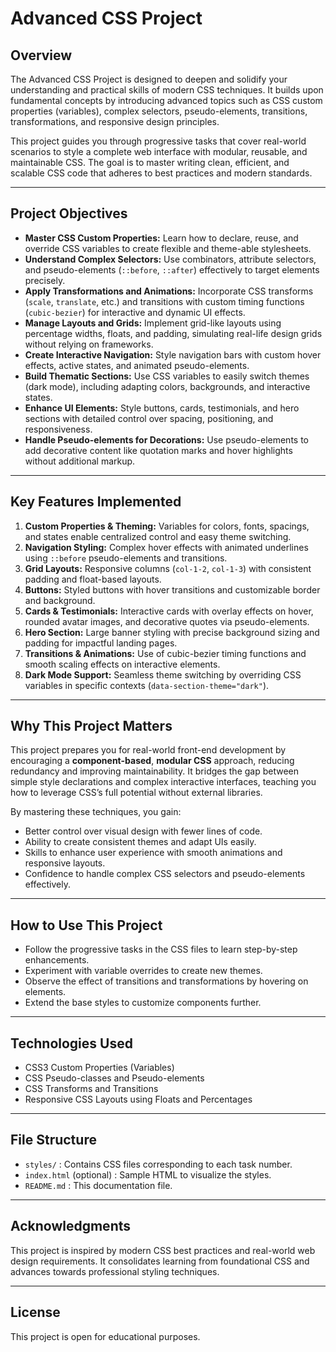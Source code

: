 # Advanced CSS Project

## Overview

The Advanced CSS Project is designed to deepen and solidify your understanding and practical skills of modern CSS techniques. It builds upon fundamental concepts by introducing advanced topics such as CSS custom properties (variables), complex selectors, pseudo-elements, transitions, transformations, and responsive design principles.

This project guides you through progressive tasks that cover real-world scenarios to style a complete web interface with modular, reusable, and maintainable CSS. The goal is to master writing clean, efficient, and scalable CSS code that adheres to best practices and modern standards.

---

## Project Objectives

- **Master CSS Custom Properties:** Learn how to declare, reuse, and override CSS variables to create flexible and theme-able stylesheets.
- **Understand Complex Selectors:** Use combinators, attribute selectors, and pseudo-elements (`::before`, `::after`) effectively to target elements precisely.
- **Apply Transformations and Animations:** Incorporate CSS transforms (`scale`, `translate`, etc.) and transitions with custom timing functions (`cubic-bezier`) for interactive and dynamic UI effects.
- **Manage Layouts and Grids:** Implement grid-like layouts using percentage widths, floats, and padding, simulating real-life design grids without relying on frameworks.
- **Create Interactive Navigation:** Style navigation bars with custom hover effects, active states, and animated pseudo-elements.
- **Build Thematic Sections:** Use CSS variables to easily switch themes (dark mode), including adapting colors, backgrounds, and interactive states.
- **Enhance UI Elements:** Style buttons, cards, testimonials, and hero sections with detailed control over spacing, positioning, and responsiveness.
- **Handle Pseudo-elements for Decorations:** Use pseudo-elements to add decorative content like quotation marks and hover highlights without additional markup.

---

## Key Features Implemented

1. **Custom Properties & Theming:** Variables for colors, fonts, spacings, and states enable centralized control and easy theme switching.
2. **Navigation Styling:** Complex hover effects with animated underlines using `::before` pseudo-elements and transitions.
3. **Grid Layouts:** Responsive columns (`col-1-2`, `col-1-3`) with consistent padding and float-based layouts.
4. **Buttons:** Styled buttons with hover transitions and customizable border and background.
5. **Cards & Testimonials:** Interactive cards with overlay effects on hover, rounded avatar images, and decorative quotes via pseudo-elements.
6. **Hero Section:** Large banner styling with precise background sizing and padding for impactful landing pages.
7. **Transitions & Animations:** Use of cubic-bezier timing functions and smooth scaling effects on interactive elements.
8. **Dark Mode Support:** Seamless theme switching by overriding CSS variables in specific contexts (`data-section-theme="dark"`).

---

## Why This Project Matters

This project prepares you for real-world front-end development by encouraging a **component-based**, **modular CSS** approach, reducing redundancy and improving maintainability. It bridges the gap between simple style declarations and complex interactive interfaces, teaching you how to leverage CSS’s full potential without external libraries.

By mastering these techniques, you gain:

- Better control over visual design with fewer lines of code.
- Ability to create consistent themes and adapt UIs easily.
- Skills to enhance user experience with smooth animations and responsive layouts.
- Confidence to handle complex CSS selectors and pseudo-elements effectively.

---

## How to Use This Project

- Follow the progressive tasks in the CSS files to learn step-by-step enhancements.
- Experiment with variable overrides to create new themes.
- Observe the effect of transitions and transformations by hovering on elements.
- Extend the base styles to customize components further.

---

## Technologies Used

- CSS3 Custom Properties (Variables)
- CSS Pseudo-classes and Pseudo-elements
- CSS Transforms and Transitions
- Responsive CSS Layouts using Floats and Percentages

---

## File Structure

- `styles/` : Contains CSS files corresponding to each task number.
- `index.html` (optional) : Sample HTML to visualize the styles.
- `README.md` : This documentation file.

---

## Acknowledgments

This project is inspired by modern CSS best practices and real-world web design requirements. It consolidates learning from foundational CSS and advances towards professional styling techniques.

---

## License

This project is open for educational purposes.
